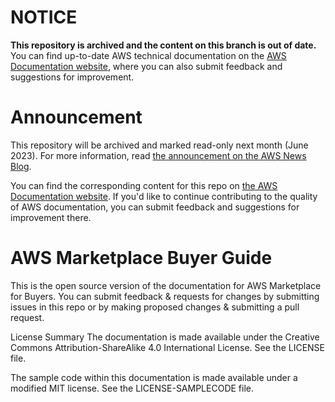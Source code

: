 # NOTICE

**This repository is archived and the content on this branch is out of date.** You can find up-to-date AWS technical documentation on the [AWS Documentation website](https://docs.aws.amazon.com/), where you can also submit feedback and suggestions for improvement.

# Announcement

This repository will be archived and marked read-only next month (June 2023). For more information, read [the announcement on the AWS News Blog](https://aws.amazon.com/blogs/aws/retiring-the-aws-documentation-on-github/).

You can find the corresponding content for this repo on [the AWS Documentation website](https://docs.aws.amazon.com/marketplace/latest/buyerguide). If you'd like to continue contributing to the quality of AWS documentation, you can submit feedback and suggestions for improvement there.

# AWS Marketplace Buyer Guide
This is the open source version of the documentation for AWS Marketplace for Buyers. You can submit feedback &amp; requests for changes by submitting issues in this repo or by making proposed changes &amp; submitting a pull request.

License Summary
The documentation is made available under the Creative Commons Attribution-ShareAlike 4.0 International License. See the LICENSE file.

The sample code within this documentation is made available under a modified MIT license. See the LICENSE-SAMPLECODE file.
